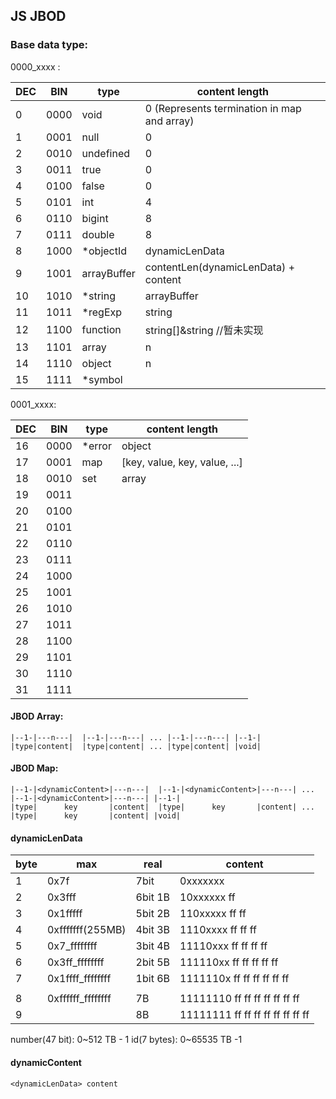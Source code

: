 ## JS JBOD

### Base data type:

0000_xxxx :

| DEC | BIN  | type        | content length                              |
| --- | ---- | ----------- | ------------------------------------------- |
| 0   | 0000 | void        | 0 (Represents termination in map and array) |
| 1   | 0001 | null        | 0                                           |
| 2   | 0010 | undefined   | 0                                           |
| 3   | 0011 | true        | 0                                           |
| 4   | 0100 | false       | 0                                           |
| 5   | 0101 | int         | 4                                           |
| 6   | 0110 | bigint      | 8                                           |
| 7   | 0111 | double      | 8                                           |
| 8   | 1000 | \*objectId  | dynamicLenData                              |
| 9   | 1001 | arrayBuffer | contentLen(dynamicLenData) + content        |
| 10  | 1010 | \*string    | arrayBuffer                                 |
| 11  | 1011 | \*regExp    | string                                      |
| 12  | 1100 | function    | string[]&string //暂未实现                  |
| 13  | 1101 | array       | n                                           |
| 14  | 1110 | object      | n                                           |
| 15  | 1111 | \*symbol    |                                             |

0001_xxxx:

| DEC | BIN  | type    | content length                |
| --- | ---- | ------- | ----------------------------- |
| 16  | 0000 | \*error | object                        |
| 17  | 0001 | map     | [key, value, key, value, ...] |
| 18  | 0010 | set     | array                         |
| 19  | 0011 |         |                               |
| 20  | 0100 |         |                               |
| 21  | 0101 |         |                               |
| 22  | 0110 |         |                               |
| 23  | 0111 |         |                               |
| 24  | 1000 |         |                               |
| 25  | 1001 |         |                               |
| 26  | 1010 |         |                               |
| 27  | 1011 |         |                               |
| 28  | 1100 |         |                               |
| 29  | 1101 |         |                               |
| 30  | 1110 |         |                               |
| 31  | 1111 |         |                               |

#### JBOD Array:

```
|--1-|---n---|  |--1-|---n---| ... |--1-|---n---| |--1-|
|type|content|  |type|content| ... |type|content| |void|

```

#### JBOD Map:

```
|--1-|<dynamicContent>|---n---|  |--1-|<dynamicContent>|---n---| ... |--1-|<dynamicContent>|---n---| |--1-|
|type|      key       |content|  |type|      key       |content| ... |type|      key       |content| |void|

```

#### dynamicLenData

| byte | max               | real    | content                          |
| ---- | ----------------- | ------- | -------------------------------- |
| 1    | 0x7f              | 7bit    | 0xxxxxxx                         |
| 2    | 0x3fff            | 6bit 1B | 10xxxxxx ff                      |
| 3    | 0x1fffff          | 5bit 2B | 110xxxxx ff ff                   |
| 4    | 0xfffffff(255MB)  | 4bit 3B | 1110xxxx ff ff ff                |
| 5    | 0x7_ffffffff      | 3bit 4B | 11110xxx ff ff ff ff             |
| 6    | 0x3ff_ffffffff    | 2bit 5B | 111110xx ff ff ff ff ff          |
| 7    | 0x1ffff_ffffffff  | 1bit 6B | 1111110x ff ff ff ff ff ff       |
|      |                   |         |                                  |
| 8    | 0xffffff_ffffffff | 7B      | 11111110 ff ff ff ff ff ff ff    |
| 9    |                   | 8B      | 11111111 ff ff ff ff ff ff ff ff |

number(47 bit): 0~512 TB - 1
id(7 bytes): 0~65535 TB -1

#### dynamicContent

```
<dynamicLenData> content
```
